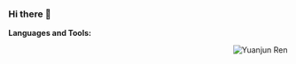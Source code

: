### Hi there 👋

**Languages and Tools:**  

<img align="right" src="https://github-readme-stats.vercel.app/api?username=wtffqbpl&count_private=true&show_icons=true" alt="Yuanjun Ren" />


<br />
<br />
